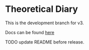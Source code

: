 # Theoretical Diary

This is the development branch for v3.

Docs can be found [here](docs/final/compressed_docs.pdf)

TODO update README before release.